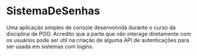 # SistemaDeSenhas
Uma aplicação simples de console desenvolvida durante o curso da disciplina de POO. Acredito que a parte que não interage diretamente com os usuários pode ser útil na criação de alguma API de autenticações para ser usada em sistemas com logins.
